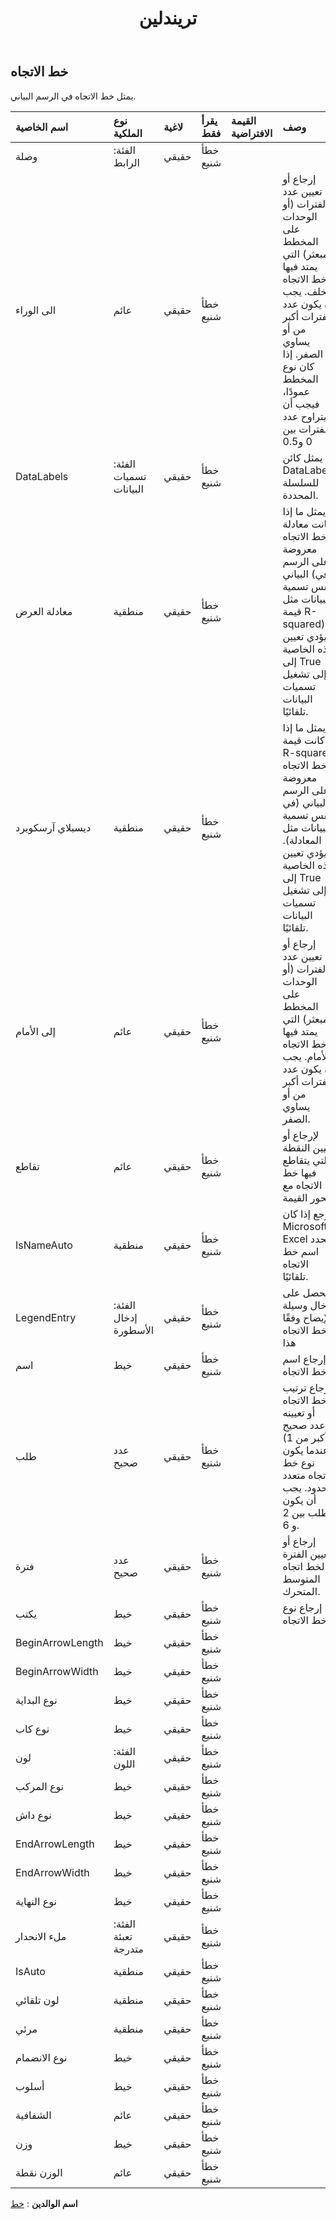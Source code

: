 ﻿---
title: تريندلين
second_title: Aspose.Cells Cloud Documen
type: docs
url: /ar/specification/model/trendline/
description: "Aspose.Cells مواصفات نموذج السحابة: خط الاتجاه. تعامل بسهولة مع Excel ومستندات جداول البيانات الأخرى التي تحتوي على ميزات مثل الفتح والتوليد والتحرير والتقسيم والدمج والمقارنة والتحويل"
kwords: Excel, Office, جدول البيانات, Cloud REST API, خط الاتجاه
weight: 50
---
## **خط الاتجاه**

 يمثل خط الاتجاه في الرسم البياني.

| اسم الخاصية| نوع الملكية| لاغية| يقرأ فقط| القيمة الافتراضية| وصف|
|:- |:- |:- |:- |:- |:- |
| وصلة| الفئة: الرابط| حقيقي| خطأ شنيع|||
| الى الوراء| عائم| حقيقي| خطأ شنيع|| إرجاع أو تعيين عدد الفترات (أو الوحدات على المخطط المبعثر) التي يمتد فيها خط الاتجاه للخلف. يجب أن يكون عدد الفترات أكبر من أو يساوي الصفر. إذا كان نوع المخطط عمودًا، فيجب أن يتراوح عدد الفترات بين 0 و0.5|
| DataLabels| الفئة: تسميات البيانات| حقيقي| خطأ شنيع|| يمثل كائن DataLabels للسلسلة المحددة.|
| معادلة العرض| منطقية| حقيقي| خطأ شنيع|| يمثل ما إذا كانت معادلة خط الاتجاه معروضة على الرسم البياني (في نفس تسمية البيانات مثل قيمة R-squared). يؤدي تعيين هذه الخاصية إلى True إلى تشغيل تسميات البيانات تلقائيًا.|
| ديسبلاي آرسكويرد| منطقية| حقيقي| خطأ شنيع||يمثل ما إذا كانت قيمة R-squared لخط الاتجاه معروضة على الرسم البياني (في نفس تسمية البيانات مثل المعادلة). يؤدي تعيين هذه الخاصية إلى True إلى تشغيل تسميات البيانات تلقائيًا.|
| إلى الأمام| عائم| حقيقي| خطأ شنيع|| إرجاع أو تعيين عدد الفترات (أو الوحدات على المخطط المبعثر) التي يمتد فيها خط الاتجاه للأمام. يجب أن يكون عدد الفترات أكبر من أو يساوي الصفر.|
| تقاطع| عائم| حقيقي| خطأ شنيع|| لإرجاع أو تعيين النقطة التي يتقاطع فيها خط الاتجاه مع محور القيمة.|
| IsNameAuto| منطقية| حقيقي| خطأ شنيع|| يُرجع إذا كان Microsoft Excel يحدد اسم خط الاتجاه تلقائيًا.|
| LegendEntry| الفئة: إدخال الأسطورة| حقيقي| خطأ شنيع|| يحصل على إدخال وسيلة الإيضاح وفقًا لخط الاتجاه هذا|
| اسم| خيط| حقيقي| خطأ شنيع|| إرجاع اسم خط الاتجاه.|
| طلب| عدد صحيح| حقيقي| خطأ شنيع|| إرجاع ترتيب خط الاتجاه أو تعيينه (عدد صحيح أكبر من 1) عندما يكون نوع خط الاتجاه متعدد الحدود. يجب أن يكون الطلب بين 2 و 6.|
| فترة| عدد صحيح| حقيقي| خطأ شنيع|| إرجاع أو تعيين الفترة لخط اتجاه المتوسط المتحرك.|
| يكتب| خيط| حقيقي| خطأ شنيع|| إرجاع نوع خط الاتجاه.|
| BeginArrowLength| خيط| حقيقي| خطأ شنيع|||
| BeginArrowWidth| خيط| حقيقي| خطأ شنيع|||
| نوع البداية| خيط| حقيقي| خطأ شنيع|||
| نوع كاب| خيط| حقيقي| خطأ شنيع|||
| لون| الفئة: اللون| حقيقي| خطأ شنيع|||
| نوع المركب| خيط| حقيقي| خطأ شنيع|||
| نوع داش| خيط| حقيقي| خطأ شنيع|||
| EndArrowLength| خيط| حقيقي| خطأ شنيع|||
| EndArrowWidth| خيط| حقيقي| خطأ شنيع|||
| نوع النهاية| خيط| حقيقي| خطأ شنيع|||
| ملء الانحدار| الفئة: تعبئة متدرجة| حقيقي| خطأ شنيع|||
| IsAuto| منطقية| حقيقي| خطأ شنيع|||
| لون تلقائي| منطقية| حقيقي| خطأ شنيع|||
| مرئي| منطقية| حقيقي| خطأ شنيع|||
| نوع الانضمام| خيط| حقيقي| خطأ شنيع|||
| أسلوب| خيط| حقيقي| خطأ شنيع|||
| الشفافية| عائم| حقيقي| خطأ شنيع|||
| وزن| خيط| حقيقي| خطأ شنيع|||
| الوزن نقطة| عائم| حقيقي| خطأ شنيع|||

**اسم الوالدين** : [خط](/specification/model/line)

